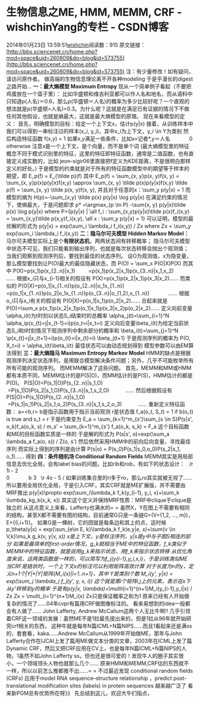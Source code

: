 # 生物信息之ME, HMM, MEMM, CRF - wishchinYang的专栏 - CSDN博客
2014年01月23日 13:59:51[wishchin](https://me.csdn.net/wishchin)阅读数：915
原文链接：[http://bbs.sciencenet.cn/home.php?mod=space&uid=260809&do=blog&id=573755](http://bbs.sciencenet.cn/home.php?mod=space&uid=260809&do=blog&id=573755)
注：有少量修改！如有疑问，请访问原作者。
做高端的生物信息理论离不开各种modeling 于是乎漫长的digest之路开始...
**一：最大熵模型 Maximum Entropy**
现从一个简单例子看起（不要把鸡蛋放在一个篮子里）：
比如华盛顿和维吉利亚都可以作人名和地名，而从语料中只知道p(人名)＝0.6，那么p(华盛顿＝人名)的概率为多少比较好呢？一个直观的想法就是p(华盛顿=人名)=0.3。为什么呢？这就是在满足已有证据的情况下不做任何其他假设，也就是熵最大，这就是最大熵模型的原理。
现在来看模型的定义：
首先，明确模型的目标：给定一个上下文x，估计p(y|x)
接着，从训练样本中我们可以得到一串标注过的样本(x_i, y_i)，其中x_i为上下文，y_i \in Y为类别
然后构造特征函数
f(x,y) = 1 如果x,y满足一些条件，比如x=记者*,y＝人名
            0 otherwise
注意x是一个上下文，是个向量，而不是单个词
(最大熵模型里的特征概念不同于模式识别里的特征，这里的特征即特征函数，通常是二值函数，也有直接定义成实数的，比如 jeon-sigir06里直接把f定义为KDE距离，不是很明白那样定义的好处。)
于是模型的约束就是对于所有的特征函数模型中的期望等于样本的期望，即
E_p(f) = E_{\tilde p}(f)
其中
E_p(f) = \sum_{x, y}p(x, y)f(x, y) = \sum_{x, y}p(x)p(y|x)f(x,y) \approx \sum_{x, y} \tilde p(x)p(y|x)f(x,y)
\tilde p(f) = \sum_{x, y} \tilde p(x, y)f(x, y),
并且对于任意的x：\sum_y p(y|x) = 1
而模型的熵为
H(p)=-\sum_{x,y} \tilde p(x) p(y|x) \log p(y|x)
在满足约束的情况下，使熵最大，于是问题即求
p* =\argmax_{p \in P} -\sum{x, y} p(y|x)\tilde p(x) \log p(y|x)
where P={p(y|x) | \all f_i : \sum_{x,y}p(y|x)\tilde p(x)f_i(x,y) = \sum_{x,y}\tilde p(x,y)f_i(x,y), \all x : \sum_y p(y|x) = 1}
可以证明，模型的最优解的形式为
p(y|x) = exp(\sum_i \lambda_i f_i(x,y)) / Zx
where Zx = \sum_y exp(\sum_i \lambda_i f_i(x,y))
**二：隐马尔可夫模型 Hidden Markov Model：**
马尔可夫模型实际上是个**有限状态机**，两两状态间有转移概率；
隐马尔可夫模型中状态不可见，我们只能看到输出序列，也就是每次状态转移会抛出个观测值；
当我们观察到观测序列后，要找到最佳的状态序列。
设O为观测值，x为隐变量，那么模型要找到让P(O)最大的最佳隐藏状态，而
P(O) = \sum_x P(O|X)P(X)
而其中
P(X)=p(x_1)p(x_{2..n}|x_1)
        =p(x_1)p(x_2|x_1)p(x_{3..n}|x_1,x_2)
        ……
根据x_i只与x_{i-1}相关的假设有
P(X)=p(x_1)p(x_2|x_1)p(x_3|x_2)……
而类似的
P(O|X)=p(o_1|x_{1..n})p(o_{2..n}|o_1x_{1..n})
            =p(o_1|x_{1..n})p(o_2|o_1x_{1..n})p(o_{3..n}|o_{1,2},x_{1..n})
            ……
根据o_i只与x_i有关的假设有
P(O|X)=p(o_1|x_1)p(o_2|x_2)……
合起来就是
P(O)=\sum_x p(x_1)p(x_2|x_1)p(o_1|x_1)p(x_3|x_2)p(o_2|x_2)……
定义向前变量\alpha_i(t)为t时刻以状态S_i结束时的总概率
\alpha_j(t)=\sum_{i=1}^N \alpha_ip(x_{t}=j|x_{t-1}=i)p(o_t=i|x_t=i)
定义向后变量\beta_i(t)为给定当前状态S_i和t时刻情况下观测序列中剩余部分的概率和
\beta_i(t)=\sum_{j=1}^N \p(x_{t}=j|x_{t+1}=i)p(o_{t}=i|x_{t}=i) \beta_j(t+1)
于是观测序列的概率为
P(O, X_t=i) = \alpha_i(t)\beta_i(t)
最佳状态可以由动态规划得到
模型参数可以由EM算法得到
**三：最大熵隐马 Maximum Entropy Markov Model**
HMM的缺点是根据观测序列决定状态序列，是用联合模型解决条件问题；另外，几乎不可能枚举所有所有可能的观测序列。
而MEMM解决了这些问题。
首先，MEMM和MM或HMM都有本质不同，MEMM估计的是P(S|O)，而MM估计的是P(S)，HMM估计的都是P(O)。
P(S|O)=P(s_1|O)P(s_{2..n}|s_1,O)
           =P(s_1|O)P(s_2|s_1,O)P(s_{3..n}|s_1,s_2,O)
          ……
然后根据假设有
P(S|O)=P(s_1|O)P(s_{2..n}|s_1,O)
           =P(s_1|o_1)P(s_2|s_1,o_2)P(s_{3..n}|s_1,s_2,o_3)
          ……
重新定义特征函数：
a=<b,r>
b是指示函数用于指示当前观测
r是状态值
f_a(o_t, S_t) = 1 if b(o_t) is true and s_t = r
于是约束变为
E_a = \sum_{k=1}^m_{s'}\sum_{s \in S}P(s|s', o_k)f_a(o_k, s) / m_s' = \sum_{k=1}^m_{s'} f_a(o_k, s_k) = F_a
这个目标函数和ME的目标函数实质是一样的
于是解的形式为
P(s|s', o)=exp(\sum_a \lambda_a f_a(o, s)) / Z(o, s')
然后依然采用HMM中的前向后向变量，寻找最佳序列
而实际上得到的序列是由计算
P(s|o) = P(s_0)P(s_1|s_0,o_0)P(s_2|s_1, o_1)……
得到
**四：条件随机场 Conditional Random Fields**
MEMM其实是用局部信息去优化全局，会有label bias的问题。比如rib和rob，有如下的状态设计：
  /r 1i - 2 \
0             b 3
  \r 4o - 5 /
如果训练集合里的ri多于ro，那么ro其实就被无视了……
所以要用全局优化全局，于是引入CRF，其实CRF就是ME扩展版，并不需要由MRF推出
p(y|x)\propto exp(\sum_i\lumbda_k f_k(y_{i-1}, y_i, x)+\sum_k \lumbda_kg_k(x_k, x))
其实这个定义并保持MRF性质：MRF中clique于clique是独立的
从这点意义上来看，Lafferty也满水的= =
虽然X，Y在图上不需要有相同的结构，甚至X都不需要有图的结构，目前通常G只是一条链G=(V={1,2, ..., m})，E={(i,i+1)}。
如果G是一棵树，它的团就是每条边和其上的点，这时候
p_\theta(y|x) = exp(\sun_{e\in E, k}\lambda_k f_k(e,y|_e, x)+\sum_{v \in V,k}\mu_k g_k(v, y|_v, x))
x是上下文，y是标注序列，y|_s是y中与子图S相连的部分
如果是最简单的first-order情况，g_k就相当于ME中的特征函数，f_k类似于MEMM中的特征函数，就是说用g_k来指示状态，用f_k来指示状态转移
从优化角度来说，这两类函数是一样的，可以简写为f_j(y_{i-1},y_i,x,i)，于是训练类似ME
当CRF是链状时，一个上下文x的标注可以利用矩阵高效计算
对于长度为n的y，定义n+1个|Y|*|Y|矩阵{M_i(x)|i=1..n+1}，其中
Y是类别个数
M_i(y', y|x) = exp(\sum_j \lambda_j f_j(y', y, x, i))
这个就是第i个矩阵i,j上的元素，表示在x下从y'转移到y的概率
于是有p(y|x, \lambda)=\multi_{i=1}^{n+1}M_i(y_{i-1},y_i|x) / Zx
Zx = \multi_{i=1}^{n+1}M_i(x)
Zx只是保证概率之和为1
原来已经有人开始做复杂的情况了……04年cvpr有篇用CRF做图像标注的。
看来易想到的idea一般都会有人做了……
John Lafferty, Andrew McCallum这两个人无比牛啊!! 几乎引领着CRF这一领域的发展：虽然ME不是1拉最先提出来的，但是1拉从96年就开始研究crf相关的东西，
这种牛就是每年N篇ICML+N篇NIPS……而且1看起来还是满ss的，套套看，kaka……Andrew McCallum从1999年开始做ME，那年与John Lafferty合作在IJCAI上发了篇用ME做文本分类的文章，2003年在ICML上发了篇Dynamic CRF，然后又把CRF应用在CV上，也是每年N篇ICML+N篇NIPS的人物，1虽然不如John Lafferty ss，但也还是很可爱的！发现牛人的圈子其实很小，一个领域领头人物也就那么几个……
原来HMM和MEMM,CRF估的东西就不一样，所以以前怎么推都推不出……= =
不过最近发现 conditional random fields (CRFs)
 应用于model RNA sequence–structure relationship ，predict
 post-translational modification sites (labels) in protein sequences 越来越广泛了
看来新PGM总有优势所在呀》》
先总结到这儿，欢迎大牛们指点，
